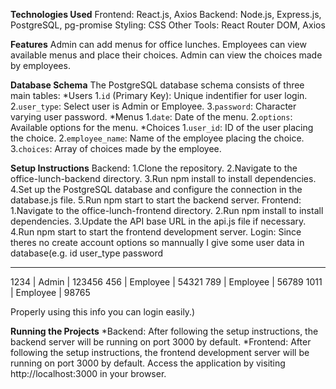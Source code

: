 **Technologies Used**
Frontend: React.js, Axios
Backend: Node.js, Express.js, PostgreSQL, pg-promise
Styling: CSS
Other Tools: React Router DOM, Axios

**Features**
Admin can add menus for office lunches.
Employees can view available menus and place their choices.
Admin can view the choices made by employees.

**Database Schema**
The PostgreSQL database schema consists of three main tables:
*Users
1.`id` (Primary Key): Unique indentifier for user login.
2.`user_type`: Select user is Admin or Employee.
3.`password`: Character varying user password.
*Menus
1.`date`: Date of the menu.
2.`options`: Available options for the menu.
*Choices
1.`user_id`: ID of the user placing the choice.
2.`employee_name`: Name of the employee placing the choice.
3.`choices`: Array of choices made by the employee.

**Setup Instructions**
Backend:
1.Clone the repository.
2.Navigate to the office-lunch-backend directory.
3.Run npm install to install dependencies.
4.Set up the PostgreSQL database and configure the connection in the database.js file.
5.Run npm start to start the backend server.
Frontend:
1.Navigate to the office-lunch-frontend directory.
2.Run npm install to install dependencies.
3.Update the API base URL in the api.js file if necessary.
4.Run npm start to start the frontend development server.
Login:
Since theres no create account options so mannually I give some user data in database(e.g. 
 id       user_type     password 
-------  ------------   ----------
1234  |    Admin      |  123456
456   |    Employee    |  54321
789   |    Employee    |  56789
1011  |    Employee    |  98765

Properly using this info you can login easily.)

**Running the Projects**
*Backend: After following the setup instructions, the backend server will be running on port 3000 by default.
*Frontend: After following the setup instructions, the frontend development server will be running on port 3000 by default. Access the application by visiting http://localhost:3000 in your browser.
